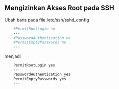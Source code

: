 ## Mengizinkan Akses Root pada SSH
Ubah baris pada file /etc/ssh/sshd_config
```sh file
    #PermitRootLogin no
    ---
    #PasswordAuthentication no
    #PermitEmptyPasswords no
    ---
```
menjadi
```sh file
    PermitRootLogin yes
    ---
    PasswordAuthentication yes
    PermitEmptyPasswords yes
    ---
```